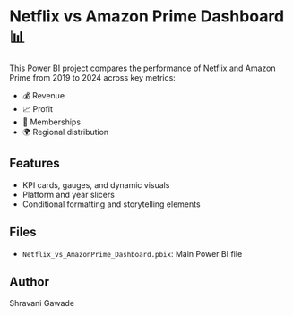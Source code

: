 # Netflix vs Amazon Prime Dashboard 📊

This Power BI project compares the performance of Netflix and Amazon Prime from 2019 to 2024 across key metrics:

- 💰 Revenue
- 📈 Profit
- 👥 Memberships
- 🌍 Regional distribution

## Features
- KPI cards, gauges, and dynamic visuals
- Platform and year slicers
- Conditional formatting and storytelling elements

## Files
- `Netflix_vs_AmazonPrime_Dashboard.pbix`: Main Power BI file

## Author
Shravani Gawade
